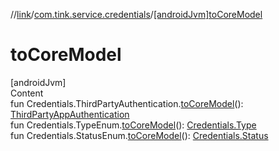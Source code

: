 //[link](../index.md)/[com.tink.service.credentials](index.md)/[[androidJvm]toCoreModel]([android-jvm]to-core-model.md)



# toCoreModel  
[androidJvm]  
Content  
fun Credentials.ThirdPartyAuthentication.[toCoreModel]([android-jvm]to-core-model.md)(): [ThirdPartyAppAuthentication](../com.tink.model.authentication/[android-jvm]-third-party-app-authentication/index.md)  
fun Credentials.TypeEnum.[toCoreModel]([android-jvm]to-core-model.md)(): [Credentials.Type](../com.tink.model.credentials/[android-jvm]-credentials/-type/index.md)  
fun Credentials.StatusEnum.[toCoreModel]([android-jvm]to-core-model.md)(): [Credentials.Status](../com.tink.model.credentials/[android-jvm]-credentials/-status/index.md)  



